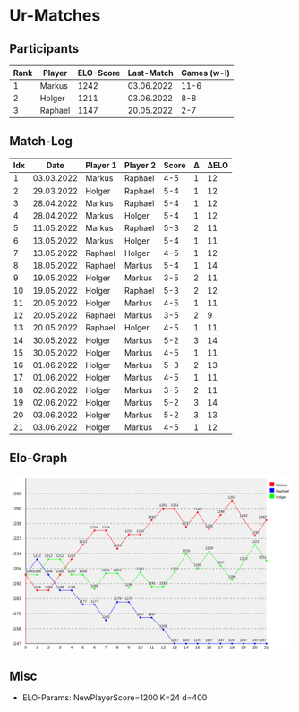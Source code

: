 # Ur-Matches

## Participants

| Rank | Player  | ELO-Score | Last-Match | Games (w-l) |
| ---- | ------- | --------- | ---------- | ----------- |
|    1 | Markus  |      1242 | 03.06.2022 | 11-6        | 
|    2 | Holger  |      1211 | 03.06.2022 | 8-8         | 
|    3 | Raphael |      1147 | 20.05.2022 | 2-7         | 


## Match-Log

| Idx | Date         | Player 1        | Player 2        | Score | Δ | ΔELO |
| --- | ------------ | --------------- | --------------- | ----- | - | ---- |
|   1 |  03.03.2022  |  Markus         |  Raphael        |  4-5  | 1 |   12 |
|   2 |  29.03.2022  |  Holger         |  Raphael        |  5-4  | 1 |   12 |
|   3 |  28.04.2022  |  Markus         |  Raphael        |  5-4  | 1 |   12 |
|   4 |  28.04.2022  |  Markus         |  Holger         |  5-4  | 1 |   12 |
|   5 |  11.05.2022  |  Markus         |  Raphael        |  5-3  | 2 |   11 |
|   6 |  13.05.2022  |  Markus         |  Holger         |  5-4  | 1 |   11 |
|   7 |  13.05.2022  |  Raphael        |  Holger         |  4-5  | 1 |   12 |
|   8 |  18.05.2022  |  Raphael        |  Markus         |  5-4  | 1 |   14 |
|   9 |  19.05.2022  |  Holger         |  Markus         |  3-5  | 2 |   11 |
|  10 |  19.05.2022  |  Holger         |  Raphael        |  5-3  | 2 |   12 |
|  11 |  20.05.2022  |  Holger         |  Markus         |  4-5  | 1 |   11 |
|  12 |  20.05.2022  |  Raphael        |  Markus         |  3-5  | 2 |    9 |
|  13 |  20.05.2022  |  Raphael        |  Holger         |  4-5  | 1 |   11 |
|  14 |  30.05.2022  |  Holger         |  Markus         |  5-2  | 3 |   14 |
|  15 |  30.05.2022  |  Holger         |  Markus         |  4-5  | 1 |   11 |
|  16 |  01.06.2022  |  Holger         |  Markus         |  5-3  | 2 |   13 |
|  17 |  01.06.2022  |  Holger         |  Markus         |  4-5  | 1 |   11 |
|  18 |  02.06.2022  |  Holger         |  Markus         |  3-5  | 2 |   11 |
|  19 |  02.06.2022  |  Holger         |  Markus         |  5-2  | 3 |   14 |
|  20 |  03.06.2022  |  Holger         |  Markus         |  5-2  | 3 |   13 |
|  21 |  03.06.2022  |  Holger         |  Markus         |  4-5  | 1 |   12 |

## Elo-Graph

![elo-graph](elo_changes.svg)

## Misc

* ELO-Params: NewPlayerScore=1200 K=24 d=400
